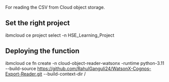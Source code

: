 For reading the CSV from Cloud object storage.

## Set the right project
ibmcloud ce project select -n HSE_Learning_Project

## Deploying the function
ibmcloud ce fn create -n cloud-object-reader-watsonx -runtime python-3.11 --build-source https://github.com/RahulGanguli24/WatsonX-Cognos-Export-Reader.git --build-context-dir /

